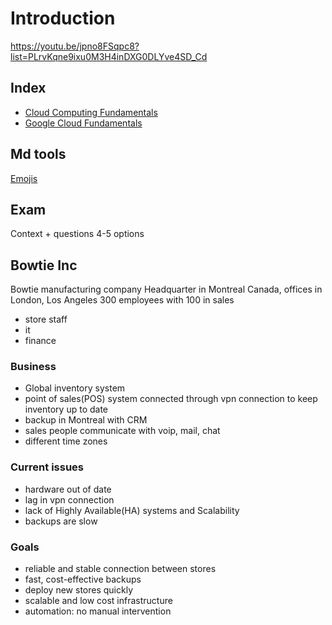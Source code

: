# Introduction

<https://youtu.be/jpno8FSqpc8?list=PLrvKqne9ixu0M3H4inDXG0DLYve4SD_Cd>

## Index

- [Cloud Computing Fundamentals](./ch1-cloud-computing/foundamentals.md)
- [Google Cloud Fundamentals](./ch2-google-cloud-fundamentals/google-cloud-infrastructure.md)



## Md tools
[Emojis](https://github.com/ikatyang/emoji-cheat-sheet/tree/master#warning)

## Exam

Context + questions
4-5 options


## Bowtie Inc

Bowtie manufacturing company
Headquarter in Montreal Canada, offices in London, Los Angeles
300 employees with 100 in sales

- store staff
- it
- finance

### Business

- Global inventory system
- point of sales(POS) system connected through vpn connection to keep inventory up to date
- backup in Montreal with CRM
- sales people communicate with voip, mail, chat
- different time zones

### Current issues

- hardware out of date
- lag in vpn connection
- lack of Highly Available(HA) systems and Scalability
- backups are slow

### Goals

- reliable and stable connection between stores
- fast, cost-effective backups
- deploy new stores quickly
- scalable and low cost infrastructure
- automation: no manual intervention
